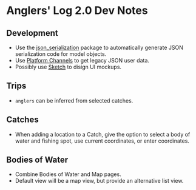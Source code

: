 Anglers' Log 2.0 Dev Notes
==========================

## Development
* Use the [json_serialization](https://flutter.io/json/#code-generation) package to automatically generate JSON serialization code for model objects.
* Use [Platform Channels](https://flutter.io/platform-channels/) to get legacy JSON user data.
* Possibly use [Sketch](https://www.sketchapp.com/) to disign UI mockups.

## Trips
* `anglers` can be inferred from selected catches.

## Catches
* When adding a location to a Catch, give the option to select a body of water and fishing spot, use current coordinates, or enter coordinates.

## Bodies of Water
* Combine Bodies of Water and Map pages.
* Default view will be a map view, but provide an alternative list view.